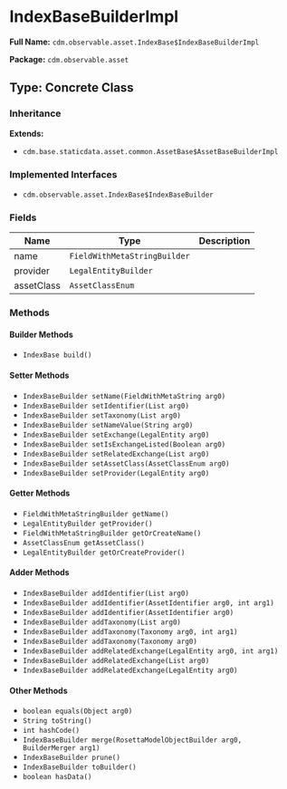 # IndexBaseBuilderImpl

**Full Name:** `cdm.observable.asset.IndexBase$IndexBaseBuilderImpl`

**Package:** `cdm.observable.asset`

## Type: Concrete Class

### Inheritance

**Extends:**
- `cdm.base.staticdata.asset.common.AssetBase$AssetBaseBuilderImpl`

### Implemented Interfaces

- `cdm.observable.asset.IndexBase$IndexBaseBuilder`

### Fields

| Name | Type | Description |
|------|------|-------------|
| name | `FieldWithMetaStringBuilder` |  |
| provider | `LegalEntityBuilder` |  |
| assetClass | `AssetClassEnum` |  |

### Methods

#### Builder Methods

- `IndexBase build()`

#### Setter Methods

- `IndexBaseBuilder setName(FieldWithMetaString arg0)`
- `IndexBaseBuilder setIdentifier(List arg0)`
- `IndexBaseBuilder setTaxonomy(List arg0)`
- `IndexBaseBuilder setNameValue(String arg0)`
- `IndexBaseBuilder setExchange(LegalEntity arg0)`
- `IndexBaseBuilder setIsExchangeListed(Boolean arg0)`
- `IndexBaseBuilder setRelatedExchange(List arg0)`
- `IndexBaseBuilder setAssetClass(AssetClassEnum arg0)`
- `IndexBaseBuilder setProvider(LegalEntity arg0)`

#### Getter Methods

- `FieldWithMetaStringBuilder getName()`
- `LegalEntityBuilder getProvider()`
- `FieldWithMetaStringBuilder getOrCreateName()`
- `AssetClassEnum getAssetClass()`
- `LegalEntityBuilder getOrCreateProvider()`

#### Adder Methods

- `IndexBaseBuilder addIdentifier(List arg0)`
- `IndexBaseBuilder addIdentifier(AssetIdentifier arg0, int arg1)`
- `IndexBaseBuilder addIdentifier(AssetIdentifier arg0)`
- `IndexBaseBuilder addTaxonomy(List arg0)`
- `IndexBaseBuilder addTaxonomy(Taxonomy arg0, int arg1)`
- `IndexBaseBuilder addTaxonomy(Taxonomy arg0)`
- `IndexBaseBuilder addRelatedExchange(LegalEntity arg0, int arg1)`
- `IndexBaseBuilder addRelatedExchange(List arg0)`
- `IndexBaseBuilder addRelatedExchange(LegalEntity arg0)`

#### Other Methods

- `boolean equals(Object arg0)`
- `String toString()`
- `int hashCode()`
- `IndexBaseBuilder merge(RosettaModelObjectBuilder arg0, BuilderMerger arg1)`
- `IndexBaseBuilder prune()`
- `IndexBaseBuilder toBuilder()`
- `boolean hasData()`

